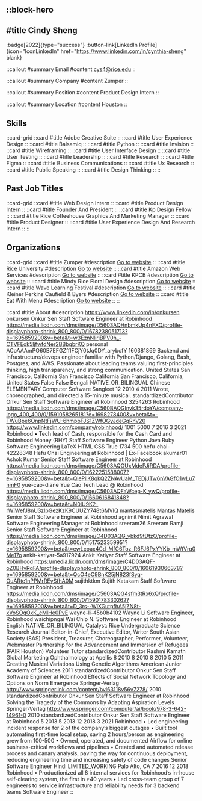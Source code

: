 ::block-hero
---
#title
Cindy Sheng
---

:badge[2022]{type="success"}
:button-link[LinkedIn Profile]{icon="IconLinkedIn" href="https://www.linkedin.com/in/cynthia-sheng" blank}

::callout
#summary
Email
#content
cys4@rice.edu
::

::callout
#summary
Company
#content
Zumper
::

::callout
#summary
Position
#content
Product Design Intern
::

::callout
#summary
Location
#content
Houston
::

## Skills
::card-grid
::card
#title
Adobe Creative Suite
::
::card
#title
User Experience Design
::
::card
#title
Balsamiq
::
::card
#title
Python
::
::card
#title
Invision
::
::card
#title
Wireframing
::
::card
#title
User Interface Design
::
::card
#title
User Testing
::
::card
#title
Leadership
::
::card
#title
Research
::
::card
#title
Figma
::
::card
#title
Business Communications
::
::card
#title
Ux Research
::
::card
#title
Public Speaking
::
::card
#title
Design Thinking
::
::

## Past Job Titles
::card-grid
::card
#title
Web Design Intern
::
::card
#title
Product Design Intern
::
::card
#title
Founder And President
::
::card
#title
Kp Design Fellow
::
::card
#title
Rice Coffeehouse Graphics And Marketing Manager
::
::card
#title
Product Designer
::
::card
#title
User Experience Design And Research Intern
::
::

## Organizations
::card-grid
::card
#title
Zumper
#description
[Go to website](zumper.com)
::
::card
#title
Rice University
#description
[Go to website](rice.edu)
::
::card
#title
Amazon Web Services
#description
[Go to website](amazonaws.com)
::
::card
#title
KPCB
#description
[Go to website](kleinerperkins.com)
::
::card
#title
Mindy Rice Floral Design
#description
[Go to website](mindyrice.com)
::
::card
#title
Wave Learning Festival
#description
[Go to website](wavelf.org)
::
::card
#title
Kleiner Perkins Caufield & Byers
#description
[Go to website](kpcb.com)
::
::card
#title
Eat With Menu
#description
[Go to website](eatwithmenu.com)
::
::

::card
#title
About
#description
https://www.linkedin.com/in/onkursen onkursen Onkur Sen Staff Software Engineer at Robinhood https://media.licdn.com/dms/image/D5603AQHnbmkUp4nFXQ/profile-displayphoto-shrink_800_800/0/1678238051713?e=1695859200&v=beta&t=w3EznNlirjBPV0h_-CTVFEok5ljfwfdNer2BBbqbrKQ personal ACoAAAmPO60B7EFGZffIFCjY0tJq0DY_arybcfY 160381869 Backend and infrastructure/devops engineer familiar with Python/Django, Golang, Bash, Postgres, and AWS. Passionate about leading teams valuing first-principles thinking, high transparency, and strong communication. United States San Francisco, California San Francisco California San Francisco, California, United States False False Bengali NATIVE_OR_BILINGUAL Chinese ELEMENTARY Computer Software Sangleet 12 2010 4 2011 Wrote, choreographed, and directed a 15-minute musical. standardizedContributor Onkur Sen Staff Software Engineer at Robinhood 3254263 Robinhood https://media.licdn.com/dms/image/C560BAQGInvk35rdoYA/company-logo_400_400/0/1591058265181?e=1698278400&v=beta&t=-TWuBpe6OnpNtFjWU-6hmpbFJS1ZWfOGyJdeGqRnV20 https://www.linkedin.com/company/robinhood/ 1001 5000 7 2016 3 2021 Robinhood • Tech lead of Cash, responsible for the Cash Card and Robinhood Money (RHY) Staff Software Engineer Python Java Ruby Software Engineering LaTeX HTML CSS True 1734 500 hefu-chai-42228348 Hefu Chai Engineering at Robinhood | Ex-Facebook akumar01 Ashok Kumar Senior Staff Software Engineer at Robinhood https://media.licdn.com/dms/image/C5603AQGUxMdePJiRDA/profile-displayphoto-shrink_800_800/0/1622251588007?e=1695859200&v=beta&t=QlePilK8qkQ2ZNAvUaM_TEDjJTw6nVAGfO1wLu7nmF0 yue-cao-diane Yue Cao Tech Lead @ Robinhood https://media.licdn.com/dms/image/C5603AQFaWcep-K_ywQ/profile-displayphoto-shrink_800_800/0/1660616841848?e=1695859200&v=beta&t=N0IU9K2-rWIWefJ8nU3zIpGezKzK9CUUZY748t6MVIQ mantasmatelis Mantas Matelis Senior Staff Software Engineer at Robinhood agnimit Nimit Agrawal Software Engineering Manager at Robinhood sreeram26 Sreeram Ramji Senior Staff Software Engineer at Robinhood https://media.licdn.com/dms/image/C4D03AQG_vbkd9tDtzQ/profile-displayphoto-shrink_800_800/0/1517523359951?e=1695859200&v=beta&t=ewLcoax4Cd_MfC6Toz_R6FJ6PxYYKb_mWtVrq0Me17o ankit-katiyar-5a917924 Ankit Katiyar Staff Software Engineer at Robinhood https://media.licdn.com/dms/image/C4D03AQF-oZ0BHvRqFA/profile-displayphoto-shrink_800_800/0/1606193066378?e=1695859200&v=beta&t=QcO4eC9BnK25jN823fSyq-OuARte1nPPMrREySfhA0M sujithktkm Sujith Katakam Staff Software Engineer at Robinhood https://media.licdn.com/dms/image/C5603AQG4sfm3tRx6xQ/profile-displayphoto-shrink_800_800/0/1590178330262?e=1695859200&v=beta&t=D_3rs--WiXGutpfhA5jZN8t-xVoSOgOxK_cMlHe0PvE wayne-li-45b0b4102 Wayne Li Software Engineer, Robinhood waichipngai Wai Chip N. Software Engineer at Robinhood English NATIVE_OR_BILINGUAL Catalyst: Rice Undergraduate Science Research Journal Editor-in-Chief, Executive Editor, Writer South Asian Society (SAS) President, Treasurer, Choreographer, Performer, Volunteer, Webmaster Partnership for the Advancement and Immersion of Refugees (PAIR Houston) Volunteer Tutor standardizedContributor Rashmi Kamath Global Marketing Ophthalmology at Apellis 8 2010 8 2010 8 2010 5 2011 Creating Musical Variations Using Genetic Algorithms American Junior Academy of Sciences 2011 standardizedContributor Onkur Sen Staff Software Engineer at Robinhood Effects of Social Network Topology and Options on Norm Emergence Springer-Verlag http://www.springerlink.com/content/bvl63118v56v7278/ 2010 standardizedContributor Onkur Sen Staff Software Engineer at Robinhood Solving the Tragedy of the Commons by Adapting Aspiration Levels Springer-Verlag http://www.springer.com/computer/ai/book/978-3-642-14961-0 2010 standardizedContributor Onkur Sen Staff Software Engineer at Robinhood 5 2013 5 2013 12 2018 3 2021 Robinhood • Led engineering incident response for 2 of the company’s biggest outages
• Built tool automating first-time local setup, saving 2 hours/person as engineering grew from 100-500
• Owned, operated, and documented Airflow for online business-critical workflows and pipelines
• Created and automated release process and canary analysis, paving the way for continuous deployment, reducing engineering time and increasing safety of code changes Senior Software Engineer Hindi LIMITED_WORKING Palo Alto, CA 7 2016 12 2018 Robinhood • Productionized all 8 internal services for Robinhood’s in-house self-clearing system, the first in >40 years
• Led cross-team group of 7 engineers to service infrastructure and reliability needs for 3 backend teams Software Engineer
::
